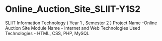 # Online_Auction_Site_SLIIT-Y1S2
SLIIT Information Technology ( Year 1 , Semester 2 ) 
Project Name -Online Auction Site 
Module Name - Internet and Web Technologies 
Used Technologies - HTML, CSS, PHP, MySQL
